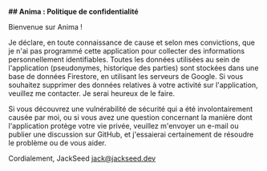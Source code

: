 **## Anima : Politique de confidentialité**

Bienvenue sur Anima !

Je déclare, en toute connaissance de cause et selon mes convictions, que je n'ai pas programmé cette application pour collecter des informations personnellement identifiables.
Toutes les données utilisées au sein de l'application (pseudonymes, historique des parties) sont stockées dans une base de données Firestore, en utilisant les serveurs de Google.
Si vous souhaitez supprimer des données relatives à votre activité sur l'application, veuillez me contacter. Je serai heureux de le faire.

Si vous découvrez une vulnérabilité de sécurité qui a été involontairement causée par moi, ou si vous avez une question concernant la manière dont l'application protège votre vie privée, veuillez m'envoyer un e-mail ou publier une discussion sur GitHub, et j'essaierai certainement de résoudre le problème ou de vous aider.

Cordialement,
JackSeed
jack@jackseed.dev
